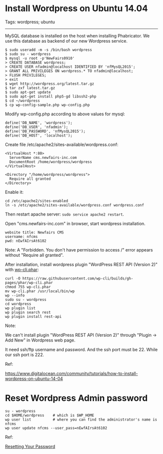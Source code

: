 # Install Wordpress on Ubuntu 14.04
Tags: wordpress; ubuntu

------

MySQL database is installed on the host when installing
Phabricator. We use this database as backend of our new 
Wordpress service.

    $ sudo useradd -m -s /bin/bash wordpress
    $ sudo su - wordpress
    $ mysql -u root -p'NewFairs0910'
    > CREATE DATABASE wordpress;
    > CREATE USER nfadmin@localhost IDENTIFIED BY 'nfMysQL2015';
    > GRANT ALL PRIVILEGES ON wordpress.* TO nfadmin@localhost;
    > FLUSH PRIVILEGES;
    > exit
    $ wget http://wordpress.org/latest.tar.gz
    $ tar zxf latest.tar.gz
    $ sudo apt-get update
    $ sudo apt-get install php5-gd libssh2-php
    $ cd ~/wordpress
    $ cp wp-config-sample.php wp-config.php

Modify wp-config.php according to above values for mysql:

    define('DB_NAME', 'wordpress');
    define('DB_USER', 'nfadmin');
    define('DB_PASSWORD', 'nfMysQL2015');
    define('DB_HOST', 'localhost');

Create file /etc/apache2/sites-available/wordpress.conf:

    <VirtualHost *:80>
      ServerName cms.newfairs-inc.com
      DocumentRoot /home/wordpress/wordpress
    </VirtualHost>

    <Directory "/home/wordpress/wordpress">
      Require all granted
    </Directory>

Enable it:

    cd /etc/apache2/sites-enabled
    ln -s /etc/apache2/sites-available/wordpress.conf wordpress.conf

Then restart apache server: `sudo service apache2 restart`.

Open "cms.newfairs-inc.com" in browser, start wordpress installation.

    website title: Newfairs CMS
    username: nfcms
    pwd: nEwfAIrsAt6102

Note: A "Forbidden. You don't have permission to access /" error appears
without "Require all granted".

After installation, install wordpress plugin "WordPress REST API (Version 2)"
with [wp-cli.phar](http://wp-cli.org/):

    curl -O https://raw.githubusercontent.com/wp-cli/builds/gh-pages/phar/wp-cli.phar
    chmod 755 wp-cli.phar
    mv wp-cli.phar /usr/local/bin/wp
    wp --info
    sudo su - wordpress
    cd wordpress
    wp plugin list
    wp plugin search rest
    wp plugin install rest-api

Note:

We can't install plugin "WordPress REST API (Version 2)" through
"Plugin -> Add New" in Wordpress web page.

It need ssh/ftp username and password. And the ssh port must be 22.
While our ssh port is 222.

Ref:

https://www.digitalocean.com/community/tutorials/how-to-install-wordpress-on-ubuntu-14-04

# Reset Wordpress Admin password

    su - wordpress
    cd $HOME/wordpress    # which is $WP_HOME
    wp user list          # where you can find the administrator's name is nfcms
    wp user update nfcms --user_pass=nEwfAIrsAt6102

Ref:

[Resetting Your Password](http://codex.wordpress.org/Resetting_Your_Password)

